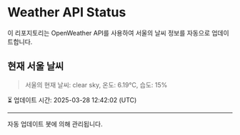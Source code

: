 
# Weather API Status

이 리포지토리는 OpenWeather API를 사용하여 서울의 날씨 정보를 자동으로 업데이트합니다.

## 현재 서울 날씨
> 서울의 현재 날씨: clear sky, 온도: 6.19°C, 습도: 15%

⏳ 업데이트 시간: 2025-03-28 12:42:02 (UTC)

---
자동 업데이트 봇에 의해 관리됩니다.
